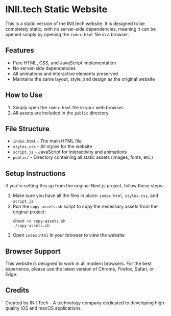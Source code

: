 # INII.tech Static Website

This is a static version of the INII.tech website. It is designed to be completely static, with no server-side dependencies, meaning it can be opened simply by opening the `index.html` file in a browser.

## Features

- Pure HTML, CSS, and JavaScript implementation
- No server-side dependencies
- All animations and interactive elements preserved
- Maintains the same layout, style, and design as the original website

## How to Use

1. Simply open the `index.html` file in your web browser. 
2. All assets are included in the `public` directory.

## File Structure

- `index.html` - The main HTML file
- `styles.css` - All styles for the website
- `script.js` - JavaScript for interactivity and animations
- `public/` - Directory containing all static assets (images, fonts, etc.)

## Setup Instructions

If you're setting this up from the original Next.js project, follow these steps:

1. Make sure you have all the files in place: `index.html`, `styles.css`, and `script.js`
2. Run the `copy-assets.sh` script to copy the necessary assets from the original project:
   ```
   chmod +x copy-assets.sh
   ./copy-assets.sh
   ```
3. Open `index.html` in your browser to view the website

## Browser Support

This website is designed to work in all modern browsers. For the best experience, please use the latest version of Chrome, Firefox, Safari, or Edge.

## Credits

Created by INII Tech - A technology company dedicated to developing high-quality iOS and macOS applications.
